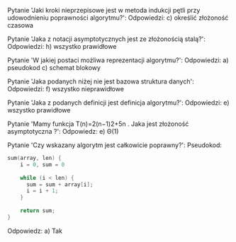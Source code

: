 
Pytanie 'Jaki kroki nieprzepisowe jest w metoda indukcji pętli przy udowodnieniu poprawności algorytmu?': 
Odpowiedzi: 
        c) określić złożoność czasowa 


Pytanie 'Jaka z notacji asymptotycznych jest ze złożonością stalą?': 
Odpowiedzi: 
        h) wszystko prawidłowe 


Pytanie 'W jakiej postaci możliwa reprezentacji algorytmu?': 
Odpowiedzi: 
        a) pseudokod 
c) schemat blokowy 


Pytanie 'Jaka podanych niżej nie jest bazowa struktura danych': 
Odpowiedzi: 
        f) wszystko nieprawidłowe 


Pytanie 'Jaka z podanych definicji jest definicja algorytmu?': 
Odpowiedzi: 
        e) wszystko prawidłowe 


Pytanie 'Mamy funkcja
T(n)=2(n−1)2+5n
. Jaka jest złożoność asymptotyczna ?': 
Odpowiedz: 
        e) 
Θ(1)


Pytanie 'Czy wskazany algorytm jest całkowicie poprawny?': 
Pseudokod: 
```c
sum(array, len) {
    i = 0, sum = 0
    
    while (i < len) {
      sum = sum + array[i];
      i = i + 1;
    }
    
    return sum;
}
```
Odpowiedz: 
        a) Tak 

